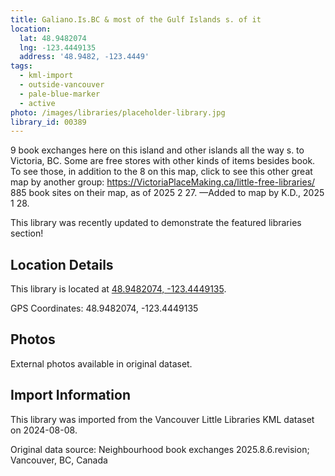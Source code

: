 ```yaml
---
title: Galiano.Is.BC & most of the Gulf Islands s. of it
location:
  lat: 48.9482074
  lng: -123.4449135
  address: '48.9482, -123.4449'
tags:
  - kml-import
  - outside-vancouver
  - pale-blue-marker
  - active
photo: /images/libraries/placeholder-library.jpg
library_id: 00389
---
```

9 book exchanges here on this island and other islands all the way s. to Victoria, BC.
Some are free stores with other kinds of items besides book.
To see those, in addition to the 8 on this map, click to see this other great map by another group:
https://VictoriaPlaceMaking.ca/little-free-libraries/
885 book sites on their map, as of 2025 2 27.
—Added to map by K.D., 2025 1 28.

This library was recently updated to demonstrate the featured libraries section!

## Location Details

This library is located at [48.9482074, -123.4449135](https://www.google.com/maps?q=48.9482074,-123.4449135).

GPS Coordinates: 48.9482074, -123.4449135

## Photos

External photos available in original dataset.

## Import Information

This library was imported from the Vancouver Little Libraries KML dataset on 2024-08-08.

Original data source: Neighbourhood book exchanges 2025.8.6.revision; Vancouver, BC, Canada
